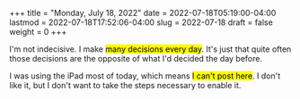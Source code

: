 +++
title = "Monday, July 18, 2022"
date = 2022-07-18T05:19:00-04:00
lastmod = 2022-07-18T17:52:06-04:00
slug = 2022-07-18
draft = false
weight = 0
+++

I'm not indecisive. I make <mark>many decisions every day</mark>. It's just that quite often those decisions are the opposite of what I'd decided the day before.

I was using the iPad most of today, which means <mark>I can't post here</mark>. I don't like it, but I don't want to take the steps necessary to enable it.

[//]: # "Exported with love from a post written in Org mode"
[//]: # "- https://github.com/kaushalmodi/ox-hugo"
